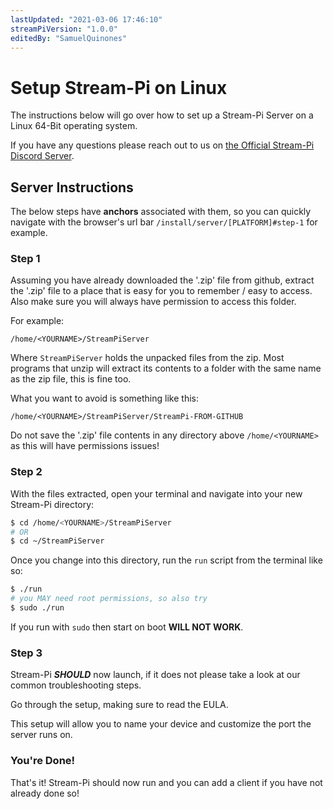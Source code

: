 ```yaml
---
lastUpdated: "2021-03-06 17:46:10"
streamPiVersion: "1.0.0"
editedBy: "SamuelQuinones"
---
```


# Setup Stream-Pi on Linux

The instructions below will go over how to set up a Stream-Pi Server on a Linux 64-Bit operating system.

If you have any questions please reach out to us on [the Official Stream-Pi Discord Server](https://discord.gg/BExqGmk).

## Server Instructions

The below steps have **anchors** associated with them, so you can quickly navigate with the browser's url bar `/install/server/[PLATFORM]#step-1` for example.

### Step 1

Assuming you have already downloaded the '.zip' file from github, extract the '.zip' file to a place that is easy for you to remember / easy to access. Also make sure you will always have permission to access this folder.

For example:

```
/home/<YOURNAME>/StreamPiServer
```

Where `StreamPiServer` holds the unpacked files from the zip. Most programs that unzip will extract its contents to a folder with the same name as the zip file, this is fine too.

What you want to avoid is something like this:

```
/home/<YOURNAME>/StreamPiServer/StreamPi-FROM-GITHUB
```

Do not save the '.zip' file contents in any directory above `/home/<YOURNAME>` as this will have permissions issues!

### Step 2

With the files extracted, open your terminal and navigate into your new Stream-Pi directory:

```bash
$ cd /home/<YOURNAME>/StreamPiServer
# OR
$ cd ~/StreamPiServer
```

Once you change into this directory, run the `run` script from the terminal like so:

```bash
$ ./run
# you MAY need root permissions, so also try
$ sudo ./run
```

If you run with `sudo` then start on boot **WILL NOT WORK**.

### Step 3

Stream-Pi **_SHOULD_** now launch, if it does not please take a look at our common troubleshooting steps.

Go through the setup, making sure to read the EULA.

This setup will allow you to name your device and customize the port the server runs on.

### You're Done!

That's it! Stream-Pi should now run and you can add a client if you have not already done so!
